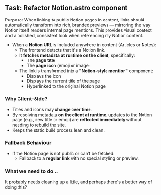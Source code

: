 ## Task: Refactor Notion.astro component

Purpose: When linking to public Notion pages in content, links should automatically transform into rich, branded previews — mirroring the way Notion itself renders internal page mentions. This provides visual context and a polished, consistent look when referencing my Notion content.

- When a **Notion URL** is included anywhere in content (Articles or Notes):
  - The frontend detects that it's a Notion link.
  - It **fetches metadata at runtime on the client**, specifically:
    - The **page title**
    - The **page icon** (emoji or image)
  - The link is transformed into a **"Notion-style mention"** component:
    - Displays the icon
    - Displays the current title of the page
    - Hyperlinked to the original Notion page

### Why Client-Side?

- Titles and icons may **change over time**.
- By resolving metadata **on the client at runtime**, updates to the Notion page (e.g., new title or emoji) are **reflected immediately** without needing to rebuild the site.
- Keeps the static build process lean and clean.

### Fallback Behaviour

- If the Notion page is not public or can't be fetched:
  - Fallback to a **regular link** with no special styling or preview.

### What we need to do...

It probably needs cleaning up a little, and perhaps there's a better way of doing this?
